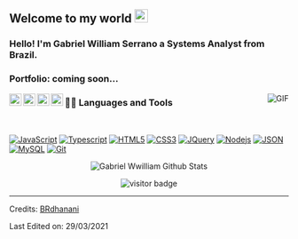 ## Welcome to my world <img src="https://github.com/TheDudeThatCode/TheDudeThatCode/blob/master/Assets/Earth.gif" width="24px">

### Hello! I'm Gabriel William Serrano a Systems Analyst from Brazil.

### Portfolio: coming soon...

<a href="https://www.linkedin.com/in/gabriel-william-3412251b9">
  <img align="left" alt="Gabriel William" width="22px" src="https://cdn.jsdelivr.net/npm/simple-icons@v3/icons/linkedin.svg" />
</a>
<a href="https://www.facebook.com/gabriel.william.9822">
  <img align="left" alt="Gabriel William" width="22px" src="https://cdn.jsdelivr.net/npm/simple-icons@v3/icons/facebook.svg" />
</a>
<a href="https://www.instagram.com/gabrielwilliam_s">
  <img align="left" alt="Gabriel William" width="22px" src="https://cdn.jsdelivr.net/npm/simple-icons@v3/icons/instagram.svg" />
</a>
<a href="https://youtu.be/X_zgw9GojSc">
  <img align="left" alt="Gabriel William" width="22px" src="https://cdn.jsdelivr.net/npm/simple-icons@v3/icons/youtube.svg" />
</a>

   
   
   
   
   
   
   
  <img align="right" alt="GIF" src="https://media.giphy.com/media/836HiJc7pgzy8iNXCn/giphy.gif" />
  
### 👨‍💻 Languages and Tools

<br />

[![JavaScript](https://img.shields.io/badge/-JavaScript-black?style=flat&logo=javascript&link=https://github.com/BRdhanani)](https://github.com/Gabriel-WilliamS) 
[![Typescript](https://img.shields.io/badge/-TypeScript-white?style=flat&logo=typescript&link=https://github.com/BRdhanani)](https://github.com/Gabriel-WilliamS)
[![HTML5](https://img.shields.io/badge/-HTML5-E34F26?style=flat&logo=html5&logoColor=white&link=https://github.com/BRdhanani)](https://github.com/Gabriel-WilliamS) 
[![CSS3](https://img.shields.io/badge/-CSS3-1572B6?style=flat&logo=css3&link=https://github.com/BRdhanani)](https://github.com/Gabriel-WilliamS) 
[![JQuery](https://img.shields.io/badge/-JQuery-blue?style=flat&logo=jquery&link=https://github.com/BRdhanani)](https://github.com/Gabriel-WilliamS) 
[![Nodejs](https://img.shields.io/badge/-Nodejs-green?style=flat&logo=Node.js&link=https://github.com/BRdhanani)](https://github.com/Gabriel-WilliamS) 
[![JSON](https://img.shields.io/badge/-json-02569B?style=flat&logo=json&link=https://github.com/BRdhanani)](https://github.com/Gabriel-WilliamS)
[![MySQL](https://img.shields.io/badge/-MySQL-black?style=flat&logo=mysql&link=https://github.com/BRdhanani)](https://github.com/Gabriel-WilliamS)
[![Git](https://img.shields.io/badge/-Git-black?style=flat&logo=git&link=https://github.com/BRdhanani)](https://github.com/Gabriel-WilliamS) 




<p align='center'>
  <img align="center" src="https://github-readme-stats.vercel.app/api?username=Gabriel-WilliamS&show_icons=true&title_color=fff&icon_color=79ff97&text_color=efefef&bg_color=24292e" alt="Gabriel Wwilliam Github Stats">
</p>

<p align='center'>
  <img src="https://visitor-badge.glitch.me/badge?page_id=Gabriel-WilliamS" alt="visitor badge"/>
</p>

-----

Credits: [BRdhanani](https://github.com/brdhanani)

Last Edited on: 29/03/2021
